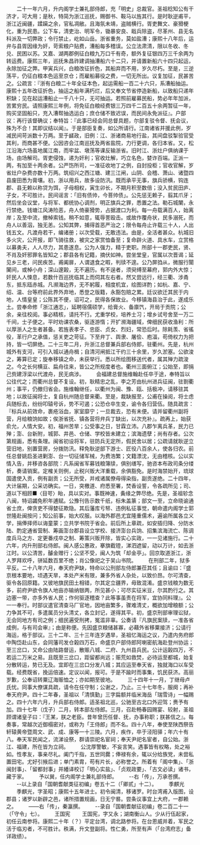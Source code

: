 <!-- { "loadSidebar": true } -->
　　二十一年六月，升内阁学士兼礼部侍郎，充「明史」总裁官。圣祖稔知公有干济才，可大用；是秋，特简为浙江巡抚，赐御书、鞍马以旌其行。是时耿逆甫平，浙江近闽疆，蹂躏之余，官私凋敝。且海氛未靖，盗贼横行。胥吏舞文、豪猾梗化，重为民患。公下车，清吏治、明军令，锄暴安良、戢兵除盗，尽革州、县无名科派及一切弊政；令行禁止，屹如山岳。浙省重务，莫如盐漕；康熙十八年后，运弁与县胥因缘为奸，苛索粮户贴费，漕船每多稽误。公立法肃清，限以冬收、冬兑、民困以苏。又嘉、湖两郡例征白粮九万口千有奇，额外复征银四万三千余两为转运费。康熙三年，巡抚朱昌祚建调抽漕船六十二只，并请置新船六十四只起运，永除加征之弊。甲寅兵兴，白粮改征折色，其船弃而不用，岁久尽朽。至是，三逆荡平，仍征白粮本色运至京仓；而雇船募役之费，一切无所出。议复加征，民甚苦之。公疏言：『浙有白粮二十年全征本色，起运需船一百二十六只，系漕船抽运。康熙十五年改征折色，抽运之船年满朽烂，后又奉文节省停造新船，以致船只递年积缺；见在起运漕船止一千八十只，无可抽运。若照前雇募民船，势必年年加派，苦累穷民。请照康熙三年例，将免征白粮经费银三万四千二百五十余两暂征一年，购买坚固船只，充入漕帮抽选运白；庶仓储不致迟误，而民间永免派征』。户部议：再行该督确议；奉特旨：『此事已经会同总督具题，尔部复驳令督、抚会议，殊为不合！其即议结以闻』。于是部臣复奏，如公所请行。江南诸省并援此例，岁减民间苛派数十万两。至于鹾政，旧例：江、浙诸商易地行盐，其间盘驳掣验官受其利，而商甚不便。公因咨会江南巡抚及两省盐院，力行更调，各归本省。又，松江沿海六场虽地属江南，而牢盆、墩荡等课反输浙省。旧时江、浙灶户俱纳课于场，由场解司。胥吏侵蚀，递为奸利；官收灶解，巧立名色，婪诈百端。正派一两，有加至十两余者。公严饬所司，一准征收地丁之例，自封投柜；官收官解，岁省灶户杂费亦数十万两。筑绍兴之西江塘、建三江闸，山阴、会稽、萧山、诸暨四县废田悉为膏壤。初，浙以用兵，故多设防汛。既而承平无事，旗兵骄横，钩连郡、县无赖以称贷为饵，子母相权，寅生卯长，不期月积至数倍；没入贫民田庐、子女，不可胜计。民间谣言：「旧有债帅，今菩帅债」。公先惩无赖子，翦其爪牙；然后坐会议堂，与将军、都统协心调剂，明正旗兵之罪，悉置之法。勒石城闉，永行禁绝。钱塘江风涛险恶，舟人倚豪猾势，占据渡口为利。每一舟载满百人，始离岸；及至中流，撤棹索钱。稍不如意，辄辱詈殴击。或故作覆舟状，民多溺死，而舟人以善泅，独无恙。公知其弊，捕得首恶严治之；限令每舟止许载三十人，人出钱五文。凡渡舟若干，编诸册；以次受载，无敢违法。由是，全活者甚众。杭城旧多火灾，公开报，即飞骑往救，被灾之家赏恤备至；复命辟火道、具水车，立赏格以募勇夫，人人尽力，其患遂息。公为人强力，精于吏职。所部十一郡吏民，贤、不肖及奸邪罪名皆知之；郡县各有记籍，摘伏如神。尝坐堂皇，官属以次晋谒；延见乡三老，问民疾苦。甫阖扉，人谓退食之暇，判牍不遑。公乃屏驺从，微服行闤闠间，或棹小舟；深山邃榖，无不遍历。有不逞者，须臾缚至幕府，郭内外大惊；奸民人人悚息，若数什百巡抚临其上而伺其左右者。然又尝远行，经三衢、涉甬东，抵东瓯赤城。凡濒海边界，无不躬履，相度机宜，绘图详酌；如杭、嘉、宁、绍、温、台等府前此界外弃地，悉登之版籍，永豁包赔之累。廷议欲迁其民于内地，人情皇皇；公陈其不便，诏可之，民得各保故业。今移镇海县治于此，遂成乐土。尝奉命修「浙江通志」，延聘宿儒硕学，给膏火、备廪饩，开局于贡院；公余，亲往校阅。事必精核，请托不行。尤重学校，培养士习；增乡试号舍至一万二千间，士子便之。平时劝课农桑，驱逐游惰；开扩濒海疆域，俾细民获收渔利：所以厚浙人之生者甚备。若旌表孝子、忠臣、贞女、烈妇，常恐后时。除耗羡、省徭役，革行户之承值，惩关吏之苛征。下至弁丁、舆隶、屠侩、庖湢，苟倚权力为把持，皆一切屏绝。二十三年二月，升浙江总督兼兵部右侍郎，驻衢州。先是，杭州城外有支河，可引入城以通舟楫；自清河闸抵江干约三十余里，岁久淤塞。公欲浚之，筹算已定；旋奉移镇之命，未获举行。悉以所绘图移送代者，属其殚力疏浚之。今之长何横亘、扁舟往来，皆公之所规度者也。衢州三面俯江；公始至，即捐己赀建浮梁以代渡舟，民无病涉。
　　会福建总督施维翰赴任卒于途，奉特旨以公往代之；而衢州总督不复设。初，耿精忠之乱，李之芳由杭州进兵征闽，驻劄衢州；事平，仍撤归省会。施维翰继任，以衢州为闽、豫、瓯、括极冲，请移驻其地；以故征闽将士，复自杭州随总督来衢。至是，裁缺报至，公甫在操阅，将士虑兵随标去，纷纷叩辕号诉，势不可遏；公恐仓卒生变，谕令各归营伍。随具疏言：『标兵从前效命，裹疮浴血，家室靡宁；一旦裁去，恐有未便。请并留衢州副将营，月给粮饷如故；俟浙省抚、镇各营将弁兵丁缺出，以次充补』。疏再上，始获俞允，人情大安。初，福州苦旱；公受事之日，甘霖立沛。八郡乍离兵革，民力已殚；澎、台新附，城郭、井邑、仓储、学校皆未建立；滨海遗孽；尚有存者。公次第规画，悉有条理。闽省初设将军，驻防兵无定所，假民舍以居；公疏请就耿逆立营旧地，别置营房，分拨防汛。释免耿逆部下游士、匠役八百余人，使各归农。前任总督姚启圣进剿澎、台一切征储军械，为费浩繁；文籍漂沈，无由稽核。公以实情入告，并移咨各部院：凡系闽省军募钱粮簿牍，俱别缮写，驰咨本布政司条分缕析，奏请销案。定榷关则例，止税兴贩大洋重载，余俱豁免。是时海禁始开，琉球国遣使入贡，例有副贡；公无所受，并戒诸属僚毋得染指，副贡遂绝。二十四年，大计届期，公采访确实。一日，突檄道、府悉至署，焚香设誓，令各疏所见；司、道以下相顾■〈目咢〉眙，具以实对。事既神速，夤缘之弊尽绝。先是，圣祖轸念八闽，特诏蠲免积年逋赋。公豫刊告示数千纸，标朱盖篆；部文一至，立命晓谕通省士庶，俾贪吏不得婪征欺隐。其后藩库亏帑、违例私征事觉，朝命遣内阁学士郭世隆赴闽按问；知公前事，始大叹服。以海外郡邑尤宜隆重儒术，遍谕所属各立义学，捐俸择师以诲童蒙；立共学书院于省会。前后所上章疏，如安插归降、分防水陆、酌定通省营制、筹画澎台郡县设立学校、接济澎台兵饷、招集滨海流亡、陈调度兵马之方、定更番戍卒之制、筹策兴贩开除，皆实心实政，一一见诸施行。二十六年，内升刑部右侍郎。闽人感公惠政，搴旗截镫，涕泗遮留，动以万计，如去浙江时。以公清苦，醵金赠行；公坚不受，闽人为筑「却金亭」。回京取道浙江，浙人罗拜欢呼，骈延数百里不绝；肖公像祀之于吴山书院。
　　在刑部二年，狱多平反。二十八年六月，奉天府尹缺，特命以公刑部左侍郎兼莅其任；且谕曰：『盛京根本要地，顷遇天旱，本处产米有限，兼多外省人杂处，以致价昂。尔可清查，驱令各回原籍。又彼地旗民田土相错，尔其定立疆界，毋致混淆。盛京钱粮为数无多，前府尹欲令旗人地亩亦输纳银两，所见甚小；可尽实征米豆，尔其酌行之。其边塞一带，亦多外省人民；作何驱逐稽查？此等事虽责在将军，宜协同料理』。公一一奉行。时部议遣官清查马厂官地，因地亩繁多，骤难清丈，概欲加增粮额；公力争其不可，多遣属员分头清丈，各立封记，遂得其平。初，盛京刑部审理讼狱，无会同地方有司之例；细民遍受刑拷，冤滥非辜。公奏请『凡旗民案牍，一准各省成例，与有司会审』；由是称便。先因盛京粮储甚寡，必藉外省移粟接济；公请行海运，格于部议。三十二年、三十三年连岁遇旱，圣祖忆海运之议，乃遣内务府郎中陶岱赴山东，会同藩司发仓榖四万石，命盛京户部侍郎阿喇密航海赴登州协运；至三岔口，又命公由陆路督运，散赈八城、二府、九州县兵民。公计运榖四万，不若运二万米之易。且既至三岔口，距留都尚远；赈荒如救焚，必待运至都城，始复分散转运，势已无及。宜即在三岔口分发八城；其应运至奉天省，独就海口以车受载。经费既省，挽运倍速。定议以闻，报可。于是不踰时而事集，饥民获济。高丽岁歉，公奉诏转粟辽海赈恤之；亦如期至彼地。
　　三十四年十一月，丁继母卢氏忧。同事大僚谋具疏，请令在任守制；公谢之，乃止。三十七年冬，服阕；再补奉天府尹。四十二年春，圣祖以「清慎勤」三字扁额并临米海岳「瑞雪诗」一幅赐之。四十六年六月，升兵部右侍郎。适圣祖北巡，公驰至古北口外迎驾；赉予有加。四十七年（戊子）二月，转本部左侍郎。三月，召赴畅春园赐宴、较射，圣祖顾谓诸皇子曰：『王某，朕之老臣。昔年曾历任督、抚，办事称职；朕甚信之』。每奏事，常越次近御榻密对，或称为「王侍郎」而不名。四十八年，奉使至陕西祭告轩辕黄帝暨周文、武、成、康等一十三陵。六月，疾作，卒于泾阳驿；年六十有八。奉天军民闻之，流涕设祭，群请崇祀名宦祠；奉天尹祀名宦者，自公始。浙江、福建，所在皆为立祠。
　　公沈厚警敏，不妄言笑。遇事皆有权略，处之裕如。性孝友，事亲尽礼。阖门千指，五世同爨；俸禄有余，辄以分给族党，未尝私置田宅。尤好引掖后进；单门素胄，苟有片长，必称誉之。所着有「阁中集」、「浙闽封事」、「留都封事」并繙译校订「明心实盐」、「贞观政要」、「古文必读」诸书，藏于家。
　　予以巽，任内阁学士兼礼部侍郎。
　　--右「传」，万承苍撰。
　　--以上录自「国朝耆献类征初编」卷五十二（「卿贰」十二）。
　　季麒光
　　季麒光，字圣昭；康熙十五年进士。初令闽清，移诸罗。时台湾甫入版图，设郡县；诸罗以新辟之邑，诸所措置规画，日无宁晷。尝条议事宜上大府，一郡赖之。
　　——右「传」，秦瀛撰。
　　--录自「国朝耆献征初编」卷二百二十一（「守令」七）。
　　王国宪
　　王国宪，字又永；湖南衡山人。少从行伍起家，初任云南参将。康熙二十年（？）平定台湾，调北路参将。在台恩威并着，军民之活于临刃者，不可胜计。秩满，升文登副将。性仁勇，所至有声（「台湾府志」备详政绩）。
